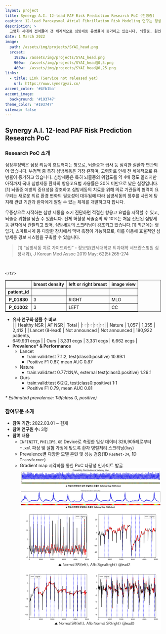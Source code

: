 ```yaml
---
layout: project
title: Synergy A.I. 12-lead PAF Risk Prediction Research PoC (진행중)
caption: 12-lead Paroxysmal Atrial Fibrillation Risk Modeling 연구는 정상 심전도 신호를 분석해 향후 심방세동 발생 가능성을 추정하는 연구입니다. 
description: >
  고령화 시대에 접어들며 전 세계적으로 심방세동 유병률이 증가하고 있습니다. 뇌졸중, 원인 미상 급사 등 중증 질환과 큰 연관이 있는 심방세동의 징후를 사전에 탐지해 관련 기관과 환자에게 알릴 수 있는 체계를 개발하고자 합니다.  
date: 1 March 2022
image: 
  path: /assets/img/projects/SYAI_head.png
  srcset: 
    1920w: /assets/img/projects/SYAI_head.png
    960w:  /assets/img/projects/SYAI_head@0,5.png
    480w:  /assets/img/projects/SYAI_head@0,25.png
links:
  - title: Link (Service not released yet)
    url: https://www.synergyai.co/
accent_color: '#4fb1ba'
accent_image:
  background: '#193747'
theme_color: '#193747'
sitemap: false
---
```


## Synergy A.I. 12-lead PAF Risk Prediction Research PoC
### Research PoC 소개 
심장부정맥은 심장 리듬이 흐트러지는 병으로, 뇌졸중과 급사 등 심각한 질환과 연관되어 있습니다. 부정맥 중 특히 심방세동은 가장 흔하며, 고령화로 인해 전 세계적으로 유병률이 증가하고 있습니다. 심방세동은 특히 뇌졸중의 위험도를 약 4배 정도 올리지만 아직까지 국내 심방세동 환자의 항응고요법 사용률은 30% 미만으로 낮은 실정입니다.[1] 뇌졸중 예방의 중요성을 강조하고 심방세동의 치료를 위해 의료 기관들의 협력이 요구되는 새로운 의료 환경 변화의 필요성이 대두됨에 따라 심방세동의 징후를 사전에 탐지해 관련 기관과 환자에게 알릴 수 있는 체계를 개발하고자 합니다. 

무증상으로 시작하는 심방 세동을 조기 진단하면 적절한 항응고 요법을 시작할 수 있고, 뇌졸중 위협을 낮출 수 있습니다. 전체 허혈성 뇌졸중의 약 10%는 처음 진단된 심방세동 환자에서 관찰되고 있어, 심방세동의 스크리닝이 강조되고 있습니다.[1] 최근에는 혈압기, 스마트시계 등 다양한 장치에서 맥박 측정이 가능하므로, 이를 이용해 효율적인 심방세동 경보 시스템을 구축할 수 있습니다. 

<blockquote>
[1] “심방세동 치료 가이드라인” - 정보영(연세대학교 의과대학 세브란스병원 심장내과), J Korean Med Assoc 2019 May; 62(5):265-274
</blockquote><br>

<table border="1" class="dataframe">
  <thead>
    <tr style="text-align: right;">
      <th></th>
      <th>breast density</th>
      <th>left or right breast</th>
      <th>image view</th>
    </tr>
    <tr>
      <th>patient_id</th>
      <th></th>
      <th></th>
      <th></th>
    </tr>
  </thead>
  <tbody>
    <tr>
      <th>P_01830</th>
      <td>3</td>
      <td>RIGHT</td>
      <td>MLO</td>
    </tr>
    <tr>
      <th>P_01002</th>
      <td>3</td>
      <td>LEFT</td>
      <td>CC</td>
      
    </tr>
  </tbody>
</table>


- <b>유사 연구와 샘플 수 비교</b><br>
  |   | Healthy NSR  | AF NSR  |  Total |
  |:-:|:-:|:-:|:-:|
  | Nature |  1,057 | 1,355  | 2,412  |
  | Lancet (8-lead)  | Not announced  | Not announced  | 180,922 patients,<br> 649,931 ecgs  |
  | Ours |  3,331 ecgs | 3,331 ecgs |  6,662 ecgs |
- <b>Prevalence* & Performance</b>
  - Lancet
    - train:valid:test 7:1:2, test(class0:positive) 10.89:1
    - Positive F1 0.87, mean AUC 0.87
  - Nature
    - train:valid:test 0.77:1:N/A, external test(class0:positive) 1.29:1
  - Ours
    - train:valid:test 6:2:2, test(class0:positive) 1:1
    - Positive F1 0.79, mean AUC 0.81

<i>* Estimated prevalence: 1:9(class 0, positive)</i>


### 참여부문 소개 
- <b>참여 기간:</b> 2022.03.01 ~ 현재
- <b>참여 연구원 수:</b> 3명
- <b>참여 내용
  - </b> `INFINITT`, `PHILIPS`, `GE` Device로 측정한 임상 데이터 326,905례로부터 `*.xml` 파싱 및 실험 가정에 맞도록 환자 병렬처리 스크리닝(`Ray`)
  - Prevalence별 다양한 모델 훈련 및 성능 검증(1D `ResNet-34`, 1D `Transformer`)
  - Gradient map 시각화를 통한 PoC 타당성 인사이트 발굴 
  ![gradient map](/assets/img/projects/NSR_saliency.png)<br>
  ![](/assets/img/projects/signal_gradientmap.png)
